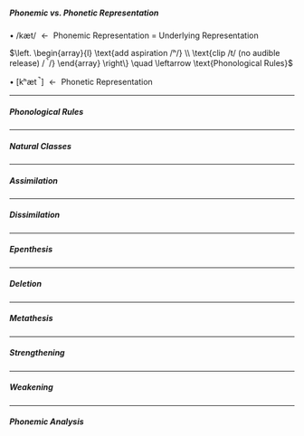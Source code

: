 ##### Phonemic vs. Phonetic Representation

• /kæt/  $\leftarrow \text{ Phonemic Representation = Underlying Representation}$

$\left. \begin{array}{l} \text{add aspiration /ʰ/} \\ \text{clip /t/ (no audible release) / ̚ /} \end{array} \right\} \quad \leftarrow \text{Phonological Rules}$

• [kʰæt ̚ ] $\leftarrow \text{ Phonetic Representation}$


---
##### Phonological Rules



---
##### Natural Classes




---
##### Assimilation




---
##### Dissimilation




---
##### Epenthesis




---
##### Deletion





---
##### Metathesis




---
##### Strengthening





---
##### Weakening




---

##### Phonemic Analysis

